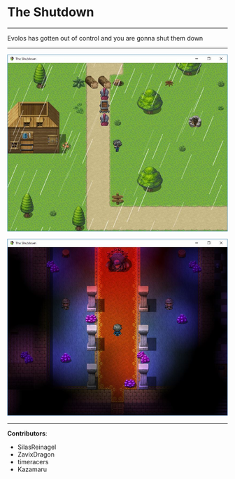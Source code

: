 # The Shutdown

----

Evolos has gotten out of control and you are gonna shut them down

----

![screenshot](https://github.com/EnigmaDragons/TheShutdown/blob/master/screenshots/shot1.jpg)

![screenshot](https://github.com/EnigmaDragons/TheShutdown/blob/master/screenshots/shot2.jpg)

----

<strong>Contributors</strong>:
- SilasReinagel
- ZavixDragon
- timeracers
- Kazamaru
